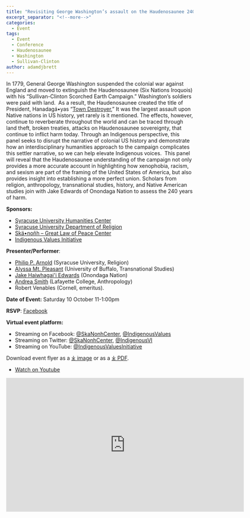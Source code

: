 ```yaml
---
title: "Revisiting George Washington’s assault on the Haudenosaunee 240 Years Later"
excerpt_separator: "<!--more-->"
categories:
  - Event
tags:
  - Event
  - Conference
  - Haudenosaunee
  - Washington
  - Sullivan-Clinton
author: adamdjbrett
---
```

In 1779, General George Washington suspended the colonial war against England and moved to extinguish the Haudenosaunee (Six Nations Iroquois) with his “Sullivan-Clinton Scorched Earth Campaign.” <!--more-->
Washington’s soldiers were paid with land.  As a result, the Haudenosaunee created the title of President, Hanadagá•yas “[Town Destroyer](http://onondaganation.org/history/us-presidents-hanadagayas/),” It was the largest assault upon Native nations in US history, yet rarely is it mentioned. The effects, however, continue to reverberate throughout the world and can be traced through land theft, broken treaties, attacks on Haudenosaunee sovereignty, that continue to inflict harm today. Through an Indigenous perspective, this panel seeks to disrupt the narrative of colonial US history and demonstrate how an interdisciplinary humanities approach to the campaign complicates this settler narrative, so we can help elevate Indigenous voices.  This panel will reveal that the Haudenosaunee understanding of the campaign not only provides a more accurate account in highlighting how xenophobia, racism, and sexism are part of the framing of the United States of America, but also provides insight into establishing a more perfect union. Scholars from religion, anthropology, transnational studies, history, and Native American studies join with Jake Edwards of Onondaga Nation to assess the 240 years of harm.


**Sponsors:**

*   [Syracuse University Humanities Center](http://humcenter.syr.edu/)
*   [Syracuse University Department of Religion](https://thecollege.syr.edu/religion/)
*   [Skä•noñh – Great Law of Peace Center](http://skanonhcenter.org/)
*   [Indigenous Values Initiative](http://indigenousvalues.org/)

**Presenter/Performer**:

*   [Philip P. Arnold](https://thecollege.syr.edu/people/faculty/arnold-philip-p/) (Syracuse University, Religion)
*   [Alyssa Mt. Pleasant](https://arts-sciences.buffalo.edu/transnational-studies/faculty/faculty-directory.host.html/content/shared/arts-sciences/transnational-studies/faculty-staff/faculty-profiles/mt-pleasant-alyssa.html) (University of Buffalo, Transnational Studies)
*   [Jake Haiwhagai'i Edwards](https://indigenousvalues.org/about/our-team/) (Onondaga Nation)
*   [Andrea Smith](https://anthrosoc.lafayette.edu/andrea-smith/) (Lafayette College, Anthropology)
*   Robert Venables (Cornell, emeritus).

**Date of Event:** Saturday 10 October 11-1:00pm

**RSVP**: [Facebook](https://www.facebook.com/events/3261328400580981)

**Virtual event platform:**

*   Streaming on Facebook: [@SkaNonhCenter](https://www.facebook.com/SkaNonhCenter), [@IndigenousValues](https://www.facebook.com/indigenousvalues)
*   Streaming on Twitter: [@SkaNonhCenter](https://twitter.com/SkaNonhCenter), [@IndigenousVI](https://twitter.com/indigenousVI)
*   Streaming on YouTube: [@IndigenousValuesInitiative](https://youtube.com/c/IndigenousValuesInitiative)

Download event flyer as a [⤓ image](/images/Sullivan-Clinton-Campaign-Flyer.png) or as a [⤓ PDF](/pdfs/Sullivan-Clinton-Campaign-Flyer.pdf).


* [Watch on Youtube](https://youtu.be/HMJOtMjCSAE)


<iframe width="640" height="360" src="https://www.youtube-nocookie.com/embed/HMJOtMjCSAE?controls=0&showinfo=0" frameborder="0" allowfullscreen></iframe>
